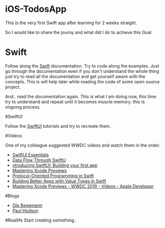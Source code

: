 # iOS-TodosApp

This is the very first Swift app after learning for 2 weeks straight. 

So I would like to share the journy and what did I do to achieve this Goal. 

# Swift

Follow along the [Swift](https://swift.org) documentation. Try to code along the examples. Just go through the documentation even if you don't understand the whole 
thing just try to read all the documentation and get yourself aware with the concepts. This is will help later while reading the code of some
open source project. 

And.. read the documentation again. This is what I am doing now, this time try to understand and repeat until it becomes muscle memory. this is ongoing process.

#SwiftUI

Follow the [SwiftUI](https://developer.apple.com/tutorials/SwiftUI) tutorials and try to recreate them. 

#Videos

One of my colleague suggested WWDC videos and watch them in the order. 

* [SwiftUI Essentials](https://developer.apple.com/videos/play/wwdc2019/216/)
* [Data Flow Through SwiftU](https://developer.apple.com/videos/play/wwdc2019/226/)
* [ntroducing SwiftUI: Building your first app](https://developer.apple.com/videos/play/wwdc2019/204/)
* [Mastering Xcode Previews](https://developer.apple.com/videos/play/wwdc2019/233/)
* [Protocol-Oriented Programming in Swift](https://developer.apple.com/videos/play/wwdc2015/408/)
* [Building Better Apps with Value Types in Swift](https://developer.apple.com/videos/play/wwdc2015/414)
* [Mastering Xcode Previews - WWDC 2019 - Videos - Apple Developer](https://developer.apple.com/videos/play/wwdc2019/233/)

#Blogs
* [Ole Begemann](https://oleb.net)
* [Paul Hudson](https://www.youtube.com/channel/UCmJi5RdDLgzvkl3Ly0DRMlQ)

#Reallife
Start creating something..
